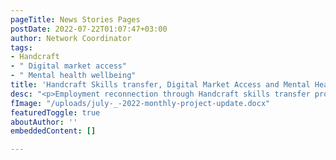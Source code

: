 ```yaml
---
pageTitle: News Stories Pages
postDate: 2022-07-22T01:07:47+03:00
author: Network Coordinator
tags:
- Handcraft
- " Digital market access"
- " Mental health wellbeing"
title: 'Handcraft Skills transfer, Digital Market Access and Mental Health Wellbeing  '
desc: "<p>Employment reconnection through Handcraft skills transfer project</p>"
fImage: "/uploads/july-_-2022-monthly-project-update.docx"
featuredToggle: true
aboutAuthor: ''
embeddedContent: []

---
```

